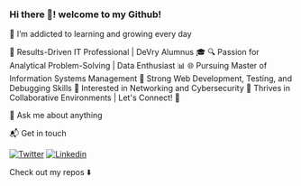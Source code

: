 ### Hi there 👋! welcome to my Github! 

🌱 I’m addicted to learning and growing every day

🚀 Results-Driven IT Professional | DeVry Alumnus 🎓
🔍 Passion for Analytical Problem-Solving | Data Enthusiast 📊
🌐 Pursuing Master of Information Systems Management
📡 Strong Web Development, Testing, and Debugging Skills
🔐 Interested in Networking and Cybersecurity
🤝 Thrives in Collaborative Environments | Let's Connect! 🌟

💬 Ask me about anything

📬 Get in touch 

[![Twitter](https://img.shields.io/badge/-Twitter-222222?style=flat-square&logo=twitter&logoColor=white&link=https://twitter.com/ez_rios)](https://twitter.com/ez_rios)
[![Linkedin](https://img.shields.io/badge/-LinkedIn-222222?style=flat-square&logo=Linkedin&logoColor=white&link=https://www.linkedin.com/in/ezenielrios/)](https://www.linkedin.com/in/ezenielrios/)


  

Check out my repos ⬇️

